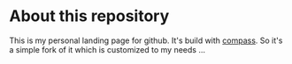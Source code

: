# About this repository

This is my personal landing page for github. It's build with [compass](https://github.com/excentris/compass). So it's a simple fork of it which is customized to my needs ...


